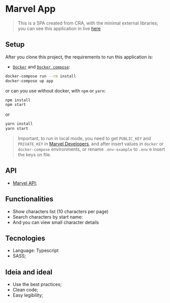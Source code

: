 # Marvel App

> This is a SPA created from CRA, with the minimal external libraries; you can see this application in live [here](https://marvel-app-725314.netlify.app)

## Setup

After you clone this project, the requirements to run this application is:

- [`Docker`](https://docs.docker.com/engine/install/ubuntu/) and [`Docker compose`](https://docs.docker.com/compose/install/):

```sh
docker-compose run --rm install
docker-compose up app
```

or can you use without docker, with `npm` or `yarn`:

```sh
npm install
npm start
```

or

```sh
yarn install
yarn start
```

> Important, to run in local mode, you need to get `PUBLIC_KEY` and `PRIVATE_KEY` in [Marvel Developers](https://www.marvel.com/signin?referer=https%3A%2F%2Fdeveloper.marvel.com%2Faccount),  and after insert values in `docker` or `docker-compose` environments, or rename `.env-example` to `.env` e insert the keys on file.

## API

- [Marvel API](https://developer.marvel.com/);

## Functionalities

- Show characters list (10 characters per page)
- Search characters by start name:
- And you can view small character details

## Tecnologies

- Language: Typescript
- SASS;

## Ideia and ideal

- Use the best practices;
- Clean code;
- Easy legibility;
